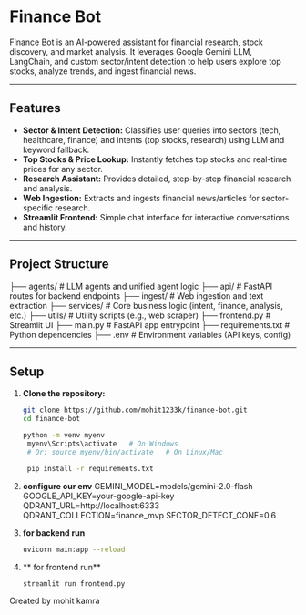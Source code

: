﻿# Finance Bot

Finance Bot is an AI-powered assistant for financial research, stock discovery, and market analysis. It leverages Google Gemini LLM, LangChain, and custom sector/intent detection to help users explore top stocks, analyze trends, and ingest financial news.

---

## Features

- **Sector & Intent Detection:** Classifies user queries into sectors (tech, healthcare, finance) and intents (top stocks, research) using LLM and keyword fallback.
- **Top Stocks & Price Lookup:** Instantly fetches top stocks and real-time prices for any sector.
- **Research Assistant:** Provides detailed, step-by-step financial research and analysis.
- **Web Ingestion:** Extracts and ingests financial news/articles for sector-specific research.
- **Streamlit Frontend:** Simple chat interface for interactive conversations and history.

---

## Project Structure
   ├── agents/  # LLM agents and unified agent logic
   ├── api/ # FastAPI routes for backend endpoints 
   ├── ingest/ # Web ingestion and text extraction 
   ├── services/ # Core business logic (intent, finance, analysis, etc.) 
   ├── utils/ # Utility scripts (e.g., web scraper) 
   ├── frontend.py # Streamlit UI ├── main.py # FastAPI app entrypoint 
   ├── requirements.txt # Python dependencies 
   ├── .env # Environment variables (API keys, config) 


---

## Setup

1. **Clone the repository:**
   ```sh
   git clone https://github.com/mohit1233k/finance-bot.git
   cd finance-bot

   python -m venv myenv
    myenv\Scripts\activate   # On Windows
    # Or: source myenv/bin/activate   # On Linux/Mac

    pip install -r requirements.txt
    ```
2. **configure our env**
GEMINI_MODEL=models/gemini-2.0-flash
GOOGLE_API_KEY=your-google-api-key
QDRANT_URL=http://localhost:6333
QDRANT_COLLECTION=finance_mvp
SECTOR_DETECT_CONF=0.6

3. **for backend run**
   ```sh
   uvicorn main:app --reload
   ```
4. ** for frontend run**
   ```sh
   streamlit run frontend.py
   ```

Created by mohit kamra


    

